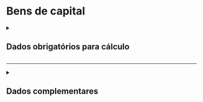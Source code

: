 # Bens de capital

<details>
  <summary><strong><h2>Dados obrigatórios para cálculo</strong></summary>

|Campo no Supabase	|Valores GHG|
|---|---|
`categoria_de_emissoes`|_BENS DE CAPITAL_|
|`quant`|Peso do produto _(t ou kg)_|
|`unidade`|Unidade de medida do peso _(t ou kg)_|
|`*fator_de_emisso_bruto`|*Fator de emissão bruto|
|`*fator_correcao_do_fator_emissao`|*Fator de correção de fator de emissao|
|`*fator_conv_un_medida`|*Fator de conversar de unidade de medida|

<sub><em>Obs.: *Valor não obrigatórios, inserir apenas caso possua</em></sub>

</details>

---

<details>
  <summary><h2><strong>Dados complementares</strong></summary>

|Campo no Supabase|Valor|
|---|---|
|`cnpj_fornecedor`|CNPJ Fornecedor|
|`nome_fornecedor`|Nome Fornecedor|
`numero_do_documento`|Chave da NFe|
`natureza_da_operao`|Natureza da operação|
`cdigo_do_produto`|Codigo produto|
`ncm`|NCM|
`un`|Unidade de medida|
`quant`|Quantidade|
`peso_nf`|Peso|
`endereco_do_experdidor`|Endereço do remetente|
`endereco_do_destinatrio`|Endereço do destinatário|


</details>

